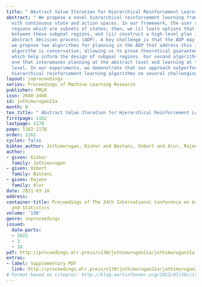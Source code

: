 ```yaml
---
title: " Abstract Value Iteration for Hierarchical Reinforcement Learning "
abstract: " We propose a novel hierarchical reinforcement learning framework for control
  with continuous state and action spaces. In our framework, the user specifies subgoal
  regions which are subsets of states; then, we (i) learn options that serve as transitions
  between these subgoal regions, and (ii) construct a high-level plan in the resulting
  abstract decision process (ADP). A key challenge is that the ADP may not be Markov;
  we propose two algorithms for planning in the ADP that address this issue. Our first
  algorithm is conservative, allowing us to prove theoretical guarantees on its performance,
  which help inform the design of subgoal regions. Our second algorithm is a practical
  one that interweaves planning at the abstract level and learning at the concrete
  level. In our experiments, we demonstrate that our approach outperforms state-of-the-art
  hierarchical reinforcement learning algorithms on several challenging benchmarks. "
layout: inproceedings
series: Proceedings of Machine Learning Research
publisher: PMLR
issn: 2640-3498
id: jothimurugan21a
month: 0
tex_title: " Abstract Value Iteration for Hierarchical Reinforcement Learning "
firstpage: 1162
lastpage: 1170
page: 1162-1170
order: 1162
cycles: false
bibtex_author: Jothimurugan, Kishor and Bastani, Osbert and Alur, Rajeev
author:
- given: Kishor
  family: Jothimurugan
- given: Osbert
  family: Bastani
- given: Rajeev
  family: Alur
date: 2021-03-18
address: 
container-title: Proceedings of The 24th International Conference on Artificial Intelligence
  and Statistics
volume: '130'
genre: inproceedings
issued:
  date-parts:
  - 2021
  - 3
  - 18
pdf: http://proceedings.mlr.press/v130/jothimurugan21a/jothimurugan21a.pdf
extras:
- label: Supplementary PDF
  link: http://proceedings.mlr.press/v130/jothimurugan21a/jothimurugan21a-supp.pdf
# Format based on citeproc: http://blog.martinfenner.org/2013/07/30/citeproc-yaml-for-bibliographies/
---
```

